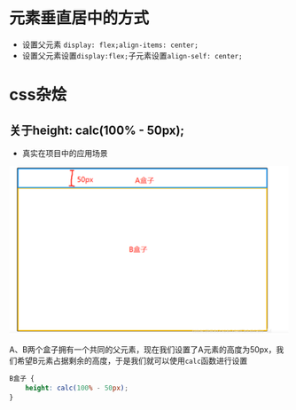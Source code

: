 

# 元素垂直居中的方式

- 设置父元素 `display: flex;align-items: center;`
- 设置父元素设置`display:flex;`子元素设置`align-self: center;`



# css杂烩

## 关于height: calc(100% - 50px);

- 真实在项目中的应用场景

<img src="./pic/css/calc的应用.png">

A、B两个盒子拥有一个共同的父元素，现在我们设置了A元素的高度为50px，我们希望B元素占据剩余的高度，于是我们就可以使用`calc`函数进行设置
```css
B盒子 {
    height: calc(100% - 50px);
}
```
